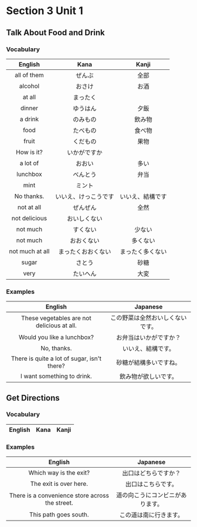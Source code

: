 # Section 3 Unit 1
## Talk About Food and Drink
### Vocabulary
| English | Kana | Kanji |
|:-------:|:----:|:-----:|
| all of them | ぜんぶ | 全部 |
| alcohol | おさけ | お酒 |
| at all | まったく | |
| dinner | ゆうはん | 夕飯 |
| a drink | のみもの | 飲み物 |
| food | たべもの | 食べ物 |
| fruit | くだもの | 果物 |
| How is it? | いかがですか | |
| a lot of | おおい | 多い |
| lunchbox | べんとう | 弁当 |
| mint | ミント | |
| No thanks. | いいえ、けっこうです | いいえ、結構です |
| not at all | ぜんぜん | 全然 |
| not delicious | おいしくない | |
| not much | すくない | 少ない |
| not much | おおくない | 多くない |
| not much at all | まったくおおくない | まったく多くない |
| sugar | さとう | 砂糖 |
| very | たいへん | 大変 |

### Examples
| English | Japanese |
|:-------:|:--------:|
| These vegetables are not delicious at all. | この野菜は全然おいしくないです。 |
| Would you like a lunchbox? | お弁当はいかがですか？ |
| No, thanks. | いいえ、結構です。 |
| There is quite a lot of sugar, isn't there? | 砂糖が結構多いですね。 |
| I want something to drink. | 飲み物が欲しいです。 |

## Get Directions
### Vocabulary
| English | Kana | Kanji |
|:-------:|:----:|:-----:|

### Examples
| English | Japanese |
|:-------:|:--------:|
| Which way is the exit? | 出口はどちらですか？ |
| The exit is over here. | 出口はこちらです。 |
| There is a convenience store across the street. | 道の向こうにコンビニがあります。 |
| This path goes south. | この道は南に行きます。 |
